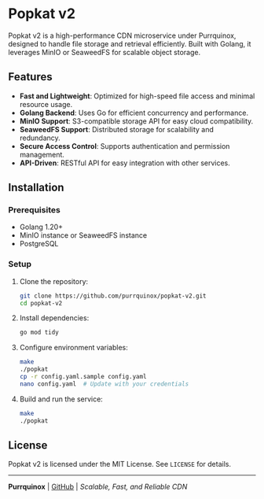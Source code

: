 # Popkat v2
Popkat v2 is a high-performance CDN microservice under Purrquinox, designed to handle file storage and retrieval efficiently. Built with Golang, it leverages MinIO or SeaweedFS for scalable object storage.

## Features

- **Fast and Lightweight**: Optimized for high-speed file access and minimal resource usage.
- **Golang Backend**: Uses Go for efficient concurrency and performance.
- **MinIO Support**: S3-compatible storage API for easy cloud compatibility.
- **SeaweedFS Support**: Distributed storage for scalability and redundancy.
- **Secure Access Control**: Supports authentication and permission management.
- **API-Driven**: RESTful API for easy integration with other services.

## Installation

### Prerequisites

- Golang 1.20+
- MinIO instance or SeaweedFS instance
- PostgreSQL

### Setup

1. Clone the repository:
   ```sh
   git clone https://github.com/purrquinox/popkat-v2.git
   cd popkat-v2
   ```
2. Install dependencies:
   ```sh
   go mod tidy
   ```
3. Configure environment variables:
   ```sh
   make
   ./popkat
   cp -r config.yaml.sample config.yaml
   nano config.yaml  # Update with your credentials
   ```
4. Build and run the service:
   ```sh
   make
   ./popkat
   ```

## License

Popkat v2 is licensed under the MIT License. See `LICENSE` for details.

---

**Purrquinox** | [GitHub](https://github.com/purrquinox) | *Scalable, Fast, and Reliable CDN*

